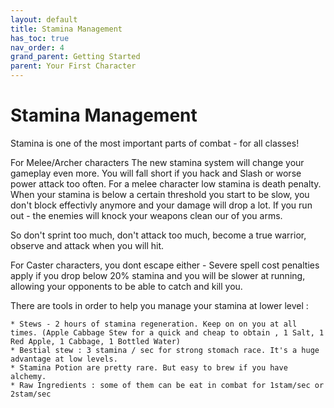 ```yaml
---
layout: default
title: Stamina Management
has_toc: true
nav_order: 4
grand_parent: Getting Started
parent: Your First Character
---
```


#  Stamina Management

Stamina is one of the most important parts of combat - for all classes!

For Melee/Archer characters  The new stamina system will change your gameplay even more. You will fall short if you hack and Slash or worse power attack too often. For a melee character low stamina is death penalty. When your stamina is below a certain threshold you start to be slow, you don't block effectivly anymore and your damage will drop a lot. If you run out - the enemies will knock your weapons clean our of you arms.

So don't sprint too much, don't attack too much, become a true warrior, observe and attack when you will hit.

For Caster characters, you dont escape either - Severe spell cost penalties apply if you drop below 20% stamina and you will be slower at running, allowing your opponents to be able to catch and kill you.

There are tools in order to help you manage your stamina at lower level :

    * Stews - 2 hours of stamina regeneration. Keep on on you at all times. (Apple Cabbage Stew for a quick and cheap to obtain , 1 Salt, 1 Red Apple, 1 Cabbage, 1 Bottled Water)
    * Bestial stew : 3 stamina / sec for strong stomach race. It's a huge advantage at low levels.
    * Stamina Potion are pretty rare. But easy to brew if you have alchemy.
    * Raw Ingredients : some of them can be eat in combat for 1stam/sec or 2stam/sec
